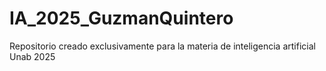 # IA_2025_GuzmanQuintero
Repositorio creado exclusivamente para la materia de inteligencia artificial Unab 2025
